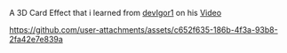 A 3D Card Effect that i learned from [devIgor1](https://github.com/devIgor1) on his [Video](https://www.youtube.com/watch?v=dOoJz6zD2Ug)


https://github.com/user-attachments/assets/c652f635-186b-4f3a-93b8-2fa42e7e839a

